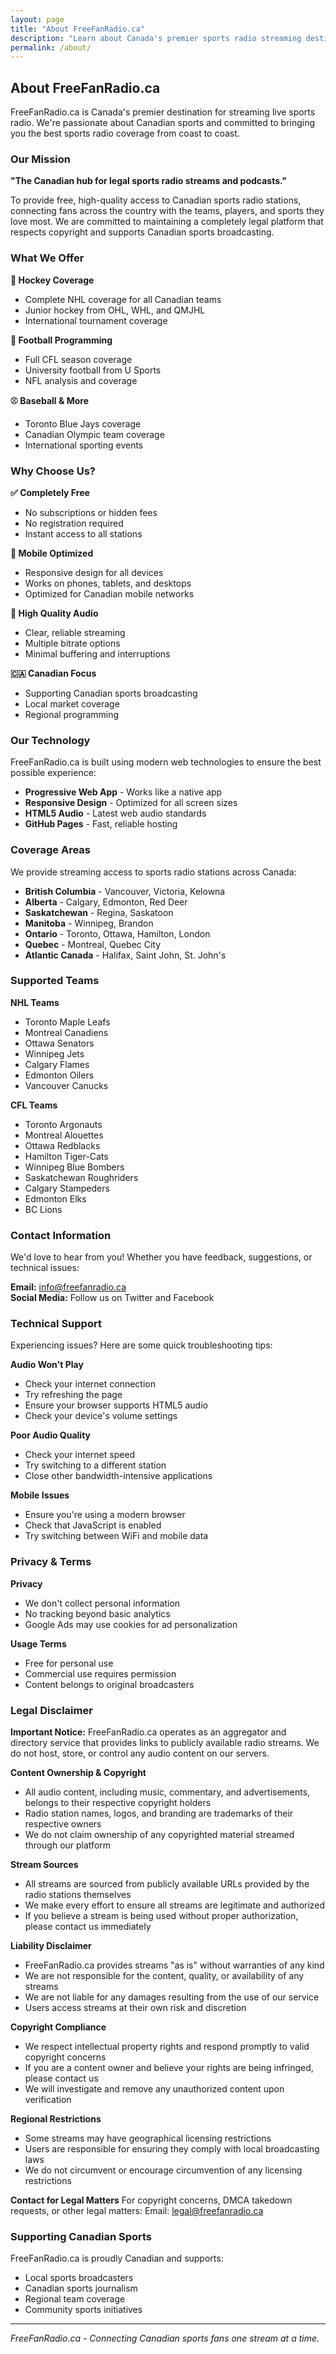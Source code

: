```yaml
---
layout: page
title: "About FreeFanRadio.ca"
description: "Learn about Canada's premier sports radio streaming destination and our commitment to Canadian sports broadcasting"
permalink: /about/
---
```


## About FreeFanRadio.ca

FreeFanRadio.ca is Canada's premier destination for streaming live sports radio. We're passionate about Canadian sports and committed to bringing you the best sports radio coverage from coast to coast.

### Our Mission

**"The Canadian hub for legal sports radio streams and podcasts."**

To provide free, high-quality access to Canadian sports radio stations, connecting fans across the country with the teams, players, and sports they love most. We are committed to maintaining a completely legal platform that respects copyright and supports Canadian sports broadcasting.

### What We Offer

**🏒 Hockey Coverage**
- Complete NHL coverage for all Canadian teams
- Junior hockey from OHL, WHL, and QMJHL
- International tournament coverage

**🏈 Football Programming**
- Full CFL season coverage
- University football from U Sports
- NFL analysis and coverage

**⚾ Baseball & More**
- Toronto Blue Jays coverage
- Canadian Olympic team coverage
- International sporting events

### Why Choose Us?

**✅ Completely Free**
- No subscriptions or hidden fees
- No registration required
- Instant access to all stations

**📱 Mobile Optimized**
- Responsive design for all devices
- Works on phones, tablets, and desktops
- Optimized for Canadian mobile networks

**🎵 High Quality Audio**
- Clear, reliable streaming
- Multiple bitrate options
- Minimal buffering and interruptions

**🇨🇦 Canadian Focus**
- Supporting Canadian sports broadcasting
- Local market coverage
- Regional programming

<!-- Google Ad -->
<div class="ad-container">
    <ins class="adsbygoogle"
         style="display:block"
         data-ad-client="{{ site.google_adsense_id }}"
         data-ad-slot="4444444444"
         data-ad-format="auto"
         data-full-width-responsive="true"></ins>
    <script>
         (adsbygoogle = window.adsbygoogle || []).push({});
    </script>
</div>

### Our Technology

FreeFanRadio.ca is built using modern web technologies to ensure the best possible experience:

- **Progressive Web App** - Works like a native app
- **Responsive Design** - Optimized for all screen sizes
- **HTML5 Audio** - Latest web audio standards
- **GitHub Pages** - Fast, reliable hosting

### Coverage Areas

We provide streaming access to sports radio stations across Canada:

- **British Columbia** - Vancouver, Victoria, Kelowna
- **Alberta** - Calgary, Edmonton, Red Deer
- **Saskatchewan** - Regina, Saskatoon
- **Manitoba** - Winnipeg, Brandon
- **Ontario** - Toronto, Ottawa, Hamilton, London
- **Quebec** - Montreal, Quebec City
- **Atlantic Canada** - Halifax, Saint John, St. John's

### Supported Teams

**NHL Teams**
- Toronto Maple Leafs
- Montreal Canadiens  
- Ottawa Senators
- Winnipeg Jets
- Calgary Flames
- Edmonton Oilers
- Vancouver Canucks

**CFL Teams**
- Toronto Argonauts
- Montreal Alouettes
- Ottawa Redblacks
- Hamilton Tiger-Cats
- Winnipeg Blue Bombers
- Saskatchewan Roughriders
- Calgary Stampeders
- Edmonton Elks
- BC Lions

### Contact Information

We'd love to hear from you! Whether you have feedback, suggestions, or technical issues:

**Email:** info@freefanradio.ca  
**Social Media:** Follow us on Twitter and Facebook

### Technical Support

Experiencing issues? Here are some quick troubleshooting tips:

**Audio Won't Play**
- Check your internet connection
- Try refreshing the page
- Ensure your browser supports HTML5 audio
- Check your device's volume settings

**Poor Audio Quality**
- Check your internet speed
- Try switching to a different station
- Close other bandwidth-intensive applications

**Mobile Issues**
- Ensure you're using a modern browser
- Check that JavaScript is enabled
- Try switching between WiFi and mobile data

### Privacy & Terms

**Privacy**
- We don't collect personal information
- No tracking beyond basic analytics
- Google Ads may use cookies for ad personalization

**Usage Terms**
- Free for personal use
- Commercial use requires permission
- Content belongs to original broadcasters

### Legal Disclaimer

**Important Notice:** FreeFanRadio.ca operates as an aggregator and directory service that provides links to publicly available radio streams. We do not host, store, or control any audio content on our servers.

**Content Ownership & Copyright**
- All audio content, including music, commentary, and advertisements, belongs to their respective copyright holders
- Radio station names, logos, and branding are trademarks of their respective owners
- We do not claim ownership of any copyrighted material streamed through our platform

**Stream Sources**
- All streams are sourced from publicly available URLs provided by the radio stations themselves
- We make every effort to ensure all streams are legitimate and authorized
- If you believe a stream is being used without proper authorization, please contact us immediately

**Liability Disclaimer**
- FreeFanRadio.ca provides streams "as is" without warranties of any kind
- We are not responsible for the content, quality, or availability of any streams
- We are not liable for any damages resulting from the use of our service
- Users access streams at their own risk and discretion

**Copyright Compliance**
- We respect intellectual property rights and respond promptly to valid copyright concerns
- If you are a content owner and believe your rights are being infringed, please contact us
- We will investigate and remove any unauthorized content upon verification

**Regional Restrictions**
- Some streams may have geographical licensing restrictions
- Users are responsible for ensuring they comply with local broadcasting laws
- We do not circumvent or encourage circumvention of any licensing restrictions

**Contact for Legal Matters**
For copyright concerns, DMCA takedown requests, or other legal matters:
Email: legal@freefanradio.ca

### Supporting Canadian Sports

FreeFanRadio.ca is proudly Canadian and supports:
- Local sports broadcasters
- Canadian sports journalism
- Regional team coverage
- Community sports initiatives

---

*FreeFanRadio.ca - Connecting Canadian sports fans one stream at a time.*
